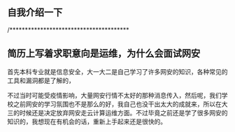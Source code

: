 ## 自我介绍一下    
  
/***************************************  
  
## 简历上写着求职意向是运维，为什么会面试网安  
  
首先本科专业就是信息安全，大一大二是自己学习了许多网安的知识，各种常见的工具和漏洞都是了解的，
  
  
  
不过当时可能受疫情影响，大量网安行情不太好的那种消息传入，然后呢，我们学校之前网安的学习氛围也不是那么的好，我自己也没干出太大的成就来，所以在大三的时候还是决定放弃网安走云计算运维方面。不过毕竟之前还是学了很多网安的知识的，我想现在有机会的话，重新上手起来还是很快的。